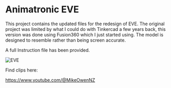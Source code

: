 # Animatronic EVE

This project contains the updated files for the redesign of EVE. The original project was limited by what I could do with Tinkercad a few years back, this version was done using Fusion360 which I just started using. The model is designed to resemble rather than being screen accurate.

A full Instruction file has been provided.

![EVE](https://github.com/user-attachments/assets/5a3365a9-b6ad-4f43-acfd-6d6705b3a1ca)

Find clips here:

https://www.youtube.com/@MikeOwenNZ
